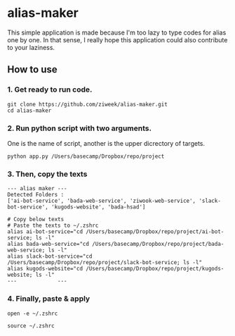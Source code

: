 # alias-maker
This simple application is made because I'm too lazy to type codes for alias one by one. In that sense, I really hope this application could also contribute to your laziness.

## How to use
### 1. Get ready to run code.

```
git clone https://github.com/ziweek/alias-maker.git
cd alias-maker
```

### 2. Run python script with two arguments.

One is the name of script, another is the upper dicrectory of targets.

```
python app.py /Users/basecamp/Dropbox/repo/project
```

### 3. Then, copy the texts
```
--- alias maker ---
Detected Folders :
['ai-bot-service', 'bada-web-service', 'ziwook-web-service', 'slack-bot-service', 'kugods-website', 'bada-hsad']

# Copy below texts
# Paste the texts to ~/.zshrc
alias ai-bot-service="cd /Users/basecamp/Dropbox/repo/project/ai-bot-service; ls -l"
alias bada-web-service="cd /Users/basecamp/Dropbox/repo/project/bada-web-service; ls -l"
alias slack-bot-service="cd /Users/basecamp/Dropbox/repo/project/slack-bot-service; ls -l"
alias kugods-website="cd /Users/basecamp/Dropbox/repo/project/kugods-website; ls -l"
---             ---
```

### 4. Finally, paste & apply
```
open -e ~/.zshrc
```
```
source ~/.zshrc
```
